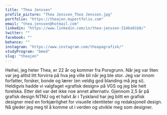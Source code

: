 ```yaml
---
title: "Thea Jenssen"
profile_picture: "Thea Jenssen_Thea Jenssen.jpg"
portfolio: "https://theajen.myportfolio.com"
email: "thea.jenssen@hotmail.com"
linkedin: "https://www.linkedin.com/in/thea-jenssen-3146a91b8/"
twitter: ""
facebook: ""
behance: ""
instagram: "https://www.instagram.com/theapagrafisk/"
studyProgram: "bmed"
slug: "theajen"
---
```


Heihei, jeg heter Thea, er 22 år og kommer fra Porsgrunn. Når jeg var liten var jeg alltid litt forvirra på hva jeg ville bli når jeg ble stor. Jeg var innom forfatter, forsker, bonde og lærer (en veldig god blanding må jeg si). Heldigvis hadde vi valgfaget «grafisk design» på VGS og jeg ble helt forelska. Etter det var det ikke noe annet alternativ. Gjennom 2,5 år på grafisk design NTNU og et halvt år i Tyskland har jeg blitt en grafisk designer med en forkjærlighet for visuelle identiteter og redaksjonell design. Nå gleder jeg meg til å komme ut i verden og utvikle meg som designer.

